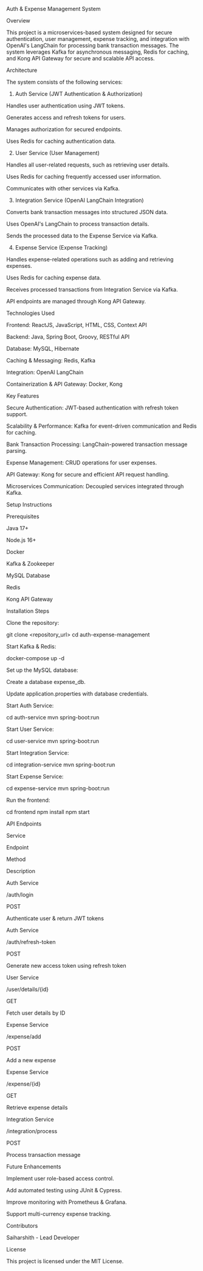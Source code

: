 Auth & Expense Management System

Overview

This project is a microservices-based system designed for secure authentication, user management, expense tracking, and integration with OpenAI's LangChain for processing bank transaction messages. The system leverages Kafka for asynchronous messaging, Redis for caching, and Kong API Gateway for secure and scalable API access.

Architecture

The system consists of the following services:

1. Auth Service (JWT Authentication & Authorization)

Handles user authentication using JWT tokens.

Generates access and refresh tokens for users.

Manages authorization for secured endpoints.

Uses Redis for caching authentication data.

2. User Service (User Management)

Handles all user-related requests, such as retrieving user details.

Uses Redis for caching frequently accessed user information.

Communicates with other services via Kafka.

3. Integration Service (OpenAI LangChain Integration)

Converts bank transaction messages into structured JSON data.

Uses OpenAI's LangChain to process transaction details.

Sends the processed data to the Expense Service via Kafka.

4. Expense Service (Expense Tracking)

Handles expense-related operations such as adding and retrieving expenses.

Uses Redis for caching expense data.

Receives processed transactions from Integration Service via Kafka.

API endpoints are managed through Kong API Gateway.

Technologies Used

Frontend: ReactJS, JavaScript, HTML, CSS, Context API

Backend: Java, Spring Boot, Groovy, RESTful API

Database: MySQL, Hibernate

Caching & Messaging: Redis, Kafka

Integration: OpenAI LangChain

Containerization & API Gateway: Docker, Kong

Key Features

Secure Authentication: JWT-based authentication with refresh token support.

Scalability & Performance: Kafka for event-driven communication and Redis for caching.

Bank Transaction Processing: LangChain-powered transaction message parsing.

Expense Management: CRUD operations for user expenses.

API Gateway: Kong for secure and efficient API request handling.

Microservices Communication: Decoupled services integrated through Kafka.

Setup Instructions

Prerequisites

Java 17+

Node.js 16+

Docker

Kafka & Zookeeper

MySQL Database

Redis

Kong API Gateway

Installation Steps

Clone the repository:

git clone <repository_url>
cd auth-expense-management

Start Kafka & Redis:

docker-compose up -d

Set up the MySQL database:

Create a database expense_db.

Update application.properties with database credentials.

Start Auth Service:

cd auth-service
mvn spring-boot:run

Start User Service:

cd user-service
mvn spring-boot:run

Start Integration Service:

cd integration-service
mvn spring-boot:run

Start Expense Service:

cd expense-service
mvn spring-boot:run

Run the frontend:

cd frontend
npm install
npm start

API Endpoints

Service

Endpoint

Method

Description

Auth Service

/auth/login

POST

Authenticate user & return JWT tokens

Auth Service

/auth/refresh-token

POST

Generate new access token using refresh token

User Service

/user/details/{id}

GET

Fetch user details by ID

Expense Service

/expense/add

POST

Add a new expense

Expense Service

/expense/{id}

GET

Retrieve expense details

Integration Service

/integration/process

POST

Process transaction message

Future Enhancements

Implement user role-based access control.

Add automated testing using JUnit & Cypress.

Improve monitoring with Prometheus & Grafana.

Support multi-currency expense tracking.

Contributors

Saiharshith - Lead Developer

License

This project is licensed under the MIT License.
